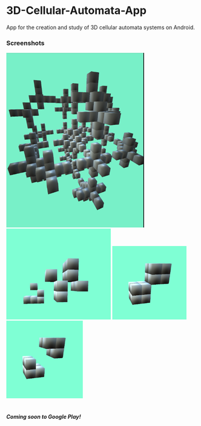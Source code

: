 # 3D-Cellular-Automata-App
App for the creation and study of 3D cellular automata systems on Android.

### Screenshots
<div style="position:relative">
  <img src="modulus.PNG" style="position:relative"></img>
  <img src="glider.PNG" style="position:relative"></img>
  <img src="cubeblinker1.PNG" style="position:relative"></img>
  <img src="cubeblinker2.PNG" style="position:relative"></img>
</div>
<br>

##### Coming soon to Google Play!
